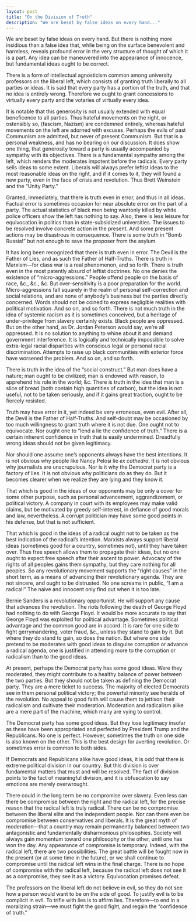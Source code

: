 ```yaml
---
layout: post
title: "On the Division of Truth"
description: "We are beset by false ideas on every hand..."
---
```


We are beset by false ideas on every hand. But there is nothing more insidious than a false idea that, while being on the surface benevolent and harmless, reveals profound error in the very structure of thought of which it is a part. Any idea can be maneuvered into the appearance of innocence, but fundamental ideas ought to be correct.

There is a form of intellectual agnosticism common among university professors on the liberal left, which consists of granting truth liberally to all parties or ideas. It is said that every party has a portion of the truth, and that no idea is entirely wrong. Therefore we ought to grant concessions to virtually every party and the votaries of virtually every idea.

It is notable that this generosity is not usually extended with equal beneficence to all parties. Thus hateful movements on the right, or ostensibly so, (fascism, Nazism) are condemned entirely, whereas hateful movements on the left are adorned with excuses. Perhaps the evils of past Communism are admitted, but never of present Communism. But that is a personal weakness, and has no bearing on our discussion. It does show one thing, that generosity toward a party is usually accompanied by sympathy with its objectives. There is a fundamental sympathy among the left, which renders the moderates impotent before the radicals. Every party sells ideas to some extent. Liberals will always prefer leftist ideas to the most reasonable ideas on the right, and if it comes to it, they will found a new party, even in the face of crisis and revolution. Thus Brett Weinstein and the “Unity Party.”

Granted, immediately, that there is truth even in error, and thus in all ideas. Factual error is sometimes occasion for near absolute error on the part of a party. The actual statistics of black men being wantonly killed by white police officers show the left has nothing to say. Also, there is less leisure for equivocation in politics than in state-subsidized universities. The issues to be resolved involve concrete action in the present. And some present actions may be disastrous in consequence. There is some truth in “Bomb Russia!” but not enough to save the proposer from the asylum.

It has long been recognized that there is truth even in error. The Devil is the Father of Lies, and as such the Father of Half-Truths. There is truth in Marxism—for class war is a real phenomenon, and so forth. There is truth even in the most patently absurd of leftist doctrines. No one denies the existence of “micro-aggressions.” People offend people on the basis of race, &c., &c., &c. But over-sensitivity is a poor preparation for the world. Micro-aggressions fall squarely in the realm of personal self-correction and social relations, and are none of anybody’s business but the parties directly concerned. Words should not be coined to express negligible realities with political motivation. And so on, and so forth. There is not much truth in the idea of systemic racism as it is sometimes conceived, but a heritage of under-privilege from slavery certainly exists. Black people are oppressed. But on the other hand, as Dr. Jordan Peterson would say, we’re all oppressed. It is no solution to anything to whine about it and demand government interference. It is logically and technically impossible to solve extra-legal racial disparities with conscious legal or personal racial discrimination. Attempts to raise up black communities with exterior force have worsened the problem. And so on, and so forth.

There is truth in the idea of the “social construct.” But man does have a nature; man ought to be civilized; man is endowed with reason, to apprehend his role in the world; &c. There is truth in the idea that man is a slice of bread (both contain high quantities of carbon), but the idea is not useful, not to be taken seriously, and if it gains great traction, ought to be fiercely resisted.

Truth may have error in it, yet indeed be very erroneous, even evil. After all, the Devil is the Father of Half-Truths. And self-doubt may be occasioned by too much willingness to grant truth where it is not due. One ought not to equivocate. Nor ought one to “lend a lie the confidence of truth.” There is a certain inherent confidence in truth that is easily undermined. Dreadfully wrong ideas should not be given legitimacy.

Nor should one assume one’s opponents always have the best intentions. It is not obvious why people like Nancy Pelosi lie _ex cathedra_. It is not obvious why journalists are unscrupulous. Nor is it why the Democrat party is a factory of lies. It is not obvious why politicians do as they do. But it becomes clearer when we realize they are lying and they know it.

That which is good in the ideas of our opponents may be only a cover for some other purpose, such as personal advancement, aggrandizement, or political victory. A company in court with its employees may make valid claims, but be motivated by greedy self-interest, in defiance of good morals and law, nevertheless. A corrupt politician may have some good points in his defense, but that is not sufficient.

That which is good in the ideas of a radical ought not to be taken as the best indication of the radical’s intention. Marxists always support liberal ideas (sometimes good for a country, sometimes not), until they have taken over. Thus free speech allows them to propagate their ideas, but no one ought to expect free speech after their ascent to power. Advocacy of the rights of all peoples gains them sympathy, but they care nothing for all peoples. So any revolutionary movement supports the “right causes” in the short term, as a means of advancing their revolutionary agenda. They are not sincere, and ought to be distrusted. No one screams in public, “I am a radical!” The naive and innocent only find out when it is too late.

Bernie Sanders is a revolutionary opportunist. He will support any cause that advances the revolution. The riots following the death of George Floyd had nothing to do with George Floyd. It would be more accurate to say that George Floyd was exploited for political advantage. Sometimes political advantage and the common good are in accord. It is rare for one side to fight gerrymandering, voter fraud, &c., unless they stand to gain by it. But where they do stand to gain, so does the nation. But where one side pretend to be moderates with good ideas to disguise corruption or advance a radical agenda, one is justified in attending more to the corruption or radicalism than to the good ideas.

At present, perhaps the Democrat party has some good ideas. Were they moderated, they might contribute to a healthy balance of power between the two parties. But they should not be taken as defining the Democrat party. They are a mere ticket to success. The majority of elected Democrats see in them personal political victory; the powerful minority see heralds of the revolution. No appeal to good faith will cause them to jettison their radicalism and cultivate their moderation. Moderation and radicalism alike are a mere part of the machine, which many are vying to control.

The Democrat party has some good ideas. But they lose legitimacy insofar as these have been appropriated and perfected by President Trump and the Republicans. No one is perfect. However, sometimes the truth on one side is also known on the other. This is the best design for averting revolution. Or sometimes error is common to both sides.

If Democrats and Republicans alike have good ideas, it is odd that there is extreme political division in our country. But this division is over fundamental matters that must and will be resolved. The fact of division points to the fact of meaningful division, and it is obfuscation to say emotions are merely overwrought.

There could in the long term be no compromise over slavery. Even less can there be compromise between the right and the radical left, for the precise reason that the radical left is truly radical. There can be no compromise between the liberal elite and the independent people. Nor can there even be compromise between conservatives and liberals. It is the great myth of moderation—that a country may remain permanently balanced between two antagonistic and fundamentally disharmonious philosophies. Society will always gain momentum toward one philosophy or the other, until one has won the day. Any appearance of compromise is temporary. Indeed, with the radical left, there are two possibilities. The great battle will be fought now in the present (or at some time in the future), or we shall continue to compromise until the radical left wins in the final charge. There is no hope of compromise with the radical left, because the radical left does not see it as a compromise, they see it as a victory. Equivocation promises defeat.

The professors on the liberal left do not believe in evil, so they do not see how a person would want to be on the side of good. To justify evil is to be complicit in evil. To trifle with lies is to affirm lies. Therefore—to end in a moralizing strain—we must fight the good fight, and regain the “confidence of truth.”
